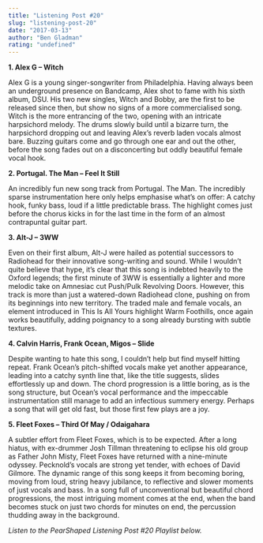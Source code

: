 ```yaml
---
title: "Listening Post #20"
slug: "listening-post-20"
date: "2017-03-13"
author: "Ben Gladman"
rating: "undefined"
---
```


**1\. Alex G – Witch**

Alex G is a young singer-songwriter from Philadelphia. Having always been an underground presence on Bandcamp, Alex shot to fame with his sixth album, DSU. His two new singles, Witch and Bobby, are the first to be released since then, but show no signs of a more commercialised song. Witch is the more entrancing of the two, opening with an intricate harpsichord melody. The drums slowly build until a bizarre turn, the harpsichord dropping out and leaving Alex’s reverb laden vocals almost bare. Buzzing guitars come and go through one ear and out the other, before the song fades out on a disconcerting but oddly beautiful female vocal hook.

**2\. Portugal. The Man – Feel It Still**

An incredibly fun new song track from Portugal. The Man. The incredibly sparse instrumentation here only helps emphasise what’s on offer: A catchy hook, funky bass, loud if a little predictable brass. The highlight comes just before the chorus kicks in for the last time in the form of an almost contrapuntal guitar part.

**3\. Alt-J – 3WW**

Even on their first album, Alt-J were hailed as potential successors to Radiohead for their innovative song-writing and sound. While I wouldn’t quite believe that hype, it’s clear that this song is indebted heavily to the Oxford legends; the first minute of 3WW is essentially a lighter and more melodic take on Amnesiac cut Push/Pulk Revolving Doors. However, this track is more than just a watered-down Radiohead clone, pushing on from its beginnings into new territory. The traded male and female vocals, an element introduced in This Is All Yours highlight Warm Foothills, once again works beautifully, adding poignancy to a song already bursting with subtle textures.

**4\. Calvin Harris, Frank Ocean, Migos – Slide**

Despite wanting to hate this song, I couldn’t help but find myself hitting repeat. Frank Ocean’s pitch-shifted vocals make yet another appearance, leading into a catchy synth line that, like the title suggests, slides effortlessly up and down. The chord progression is a little boring, as is the song structure, but Ocean’s vocal performance and the impeccable instrumentation still manage to add an infectious summery energy. Perhaps a song that will get old fast, but those first few plays are a joy.

**5\. Fleet Foxes – Third Of May / Odaigahara**

A subtler effort from Fleet Foxes, which is to be expected. After a long hiatus, with ex-drummer Josh Tillman threatening to eclipse his old group as Father John Misty, Fleet Foxes have returned with a nine-minute odyssey. Pecknold’s vocals are strong yet tender, with echoes of David Gilmore. The dynamic range of this song keeps it from becoming boring, moving from loud, string heavy jubilance, to reflective and slower moments of just vocals and bass. In a song full of unconventional but beautiful chord progressions, the most intriguing moment comes at the end, when the band becomes stuck on just two chords for minutes on end, the percussion thudding away in the background.

_Listen to the PearShaped Listening Post #20 Playlist below._
